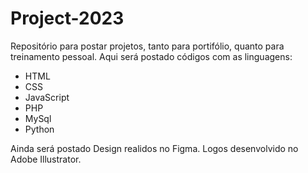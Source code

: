 # Project-2023
 Repositório para postar projetos, tanto para portifólio, quanto para treinamento pessoal.
 Aqui será postado códigos com as linguagens:
 * HTML
 * CSS
 * JavaScript
 * PHP
 * MySql
 * Python

 Ainda será postado Design realidos no Figma. Logos desenvolvido no Adobe Illustrator.
 